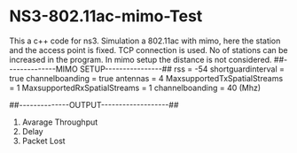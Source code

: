 # NS3-802.11ac-mimo-Test
This a c++ code for ns3. 
Simulation a 802.11ac with mimo, here the station and the access point is fixed.
TCP connection is used.
No of stations can be increased in the program.
In mimo setup the distance is not considered.
##--------------MIMO SETUP----------------##
rss = -54
shortguardinterval = true
channelboanding = true
antennas = 4
MaxsupportedTxSpatialStreams = 1
MaxsupportedRxSpatialStreams = 1
channelboanding = 40 (Mhz)

##--------------OUTPUT-------------------##
1. Avarage Throughput
2. Delay
3. Packet Lost
